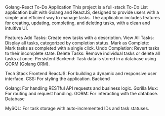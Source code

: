 Golang-React To-Do Application
This project is a full-stack To-Do List application built with Golang and ReactJS, designed to provide users with a simple and efficient way to manage tasks. The application includes features for creating, updating, completing, and deleting tasks, with a clean and intuitive UI.

Features
Add Tasks: Create new tasks with a description.
View All Tasks: Display all tasks, categorized by completion status.
Mark as Complete: Mark tasks as completed with a single click.
Undo Completion: Revert tasks to their incomplete state.
Delete Tasks: Remove individual tasks or delete all tasks at once.
Persistent Backend: Task data is stored in a database using GORM (Golang ORM).

Tech Stack
Frontend
ReactJS: For building a dynamic and responsive user interface.
CSS: For styling the application.
Backend

Golang: For handling RESTful API requests and business logic.
Gorilla Mux: For routing and request handling.
GORM: For interacting with the database.
Database

MySQL: For task storage with auto-incremented IDs and task statuses.
